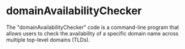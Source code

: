 # domainAvailabilityChecker
The "domainAvailabilityChecker" code is a command-line program that allows users to check the availability of a specific domain name across multiple top-level domains (TLDs). 
